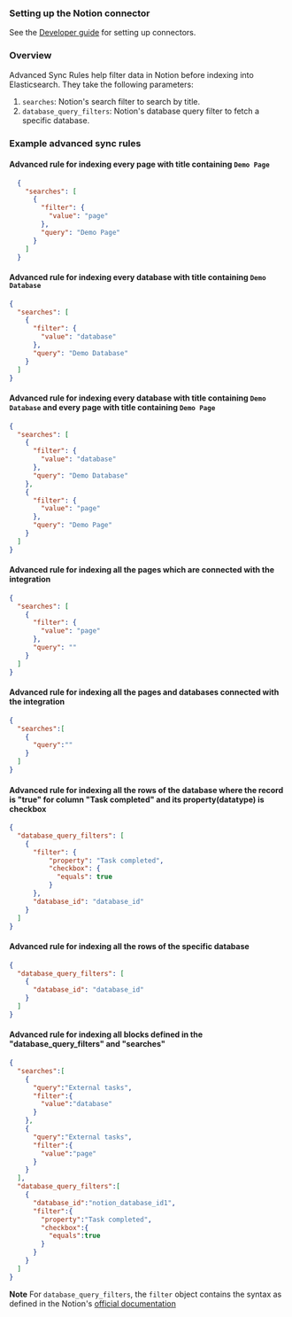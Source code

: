 ### Setting up the Notion connector

See the [Developer guide](../../docs/DEVELOPING.md) for setting up connectors.

### Overview

Advanced Sync Rules help filter data in Notion before indexing into Elasticsearch. They take the following parameters:

1. `searches`: Notion's search filter to search by title.
2. `database_query_filters`: Notion's database query filter to fetch a specific database.

### Example advanced sync rules

#### Advanced rule for indexing every page with title containing `Demo Page`

```json
  {
    "searches": [
      {
        "filter": {
          "value": "page"
        },
        "query": "Demo Page"
      }
    ]
  }
```

#### Advanced rule for indexing every database with title containing `Demo Database`

```json
{
  "searches": [
    {
      "filter": {
        "value": "database"
      },
      "query": "Demo Database"
    }
  ]
}
```

#### Advanced rule for indexing every database with title containing `Demo Database` and every page with title containing `Demo Page`

```json
{
  "searches": [
    {
      "filter": {
        "value": "database"
      },
      "query": "Demo Database"
    },
    {
      "filter": {
        "value": "page"
      },
      "query": "Demo Page"
    }
  ]
}
```

#### Advanced rule for indexing all the pages which are connected with the integration

```json
{
  "searches": [
    {
      "filter": {
        "value": "page"
      },
      "query": ""
    }
  ]
}
```

#### Advanced rule for indexing all the pages and databases connected with the integration

```json
{
  "searches":[
    {
      "query":""
    }
  ]
}
```

#### Advanced rule for indexing all the rows of the database where the record is "true" for column "Task completed" and its property(datatype) is checkbox

```json
{
  "database_query_filters": [
    {
      "filter": {
          "property": "Task completed",
          "checkbox": {
            "equals": true
          }
      },
      "database_id": "database_id"
    }
  ]
}
```

#### Advanced rule for indexing all the rows of the specific database 

```json
{
  "database_query_filters": [
    {
      "database_id": "database_id"
    }
  ]
}
```

#### Advanced rule for indexing all blocks defined in the "database_query_filters" and "searches"

```json
{
  "searches":[
    {
      "query":"External tasks",
      "filter":{
        "value":"database"
      }
    },
    {
      "query":"External tasks",
      "filter":{
        "value":"page"
      }
    }
  ],
  "database_query_filters":[
    {
      "database_id":"notion_database_id1",
      "filter":{
        "property":"Task completed",
        "checkbox":{
          "equals":true
        }
      }
    }
  ]
}
```
**Note** 
For `database_query_filters`, the `filter` object contains the syntax as defined in the Notion's [official documentation](https://developers.notion.com/reference/post-database-query-filter)

